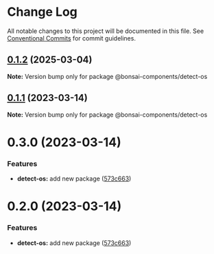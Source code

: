 # Change Log

All notable changes to this project will be documented in this file.
See [Conventional Commits](https://conventionalcommits.org) for commit guidelines.

## [0.1.2](https://github.com/zieka/bonsai-components/compare/@bonsai-components/detect-os@0.1.1...@bonsai-components/detect-os@0.1.2) (2025-03-04)

**Note:** Version bump only for package @bonsai-components/detect-os

## [0.1.1](https://github.com/zieka/bonsai-components/compare/@bonsai-components/detect-os@0.3.0...@bonsai-components/detect-os@0.1.1) (2023-03-14)

**Note:** Version bump only for package @bonsai-components/detect-os

# 0.3.0 (2023-03-14)

### Features

- **detect-os:** add new package ([573c663](https://github.com/zieka/bonsai-components/commit/573c6636eb940abdd888efe0908a0f9e49649220))

# 0.2.0 (2023-03-14)

### Features

- **detect-os:** add new package ([573c663](https://github.com/zieka/bonsai-components/commit/573c6636eb940abdd888efe0908a0f9e49649220))
